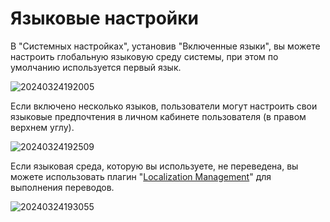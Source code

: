 # Языковые настройки

<PluginInfo name="system-settings"></PluginInfo>

В "Системных настройках", установив "Включенные языки", вы можете настроить глобальную языковую среду системы, при этом по умолчанию используется первый язык.

![20240324192005](https://static-docs.nocobase.com/20240324192005.png)

Если включено несколько языков, пользователи могут настроить свои языковые предпочтения в личном кабинете пользователя (в правом верхнем углу).

![20240324192509](https://static-docs.nocobase.com/20240324192509.png)

Если языковая среда, которую вы используете, не переведена, вы можете использовать плагин "[Localization Management](/handbook/localization-management)" для выполнения переводов. 

![20240324193055](https://static-docs.nocobase.com/20240324193055.png)
